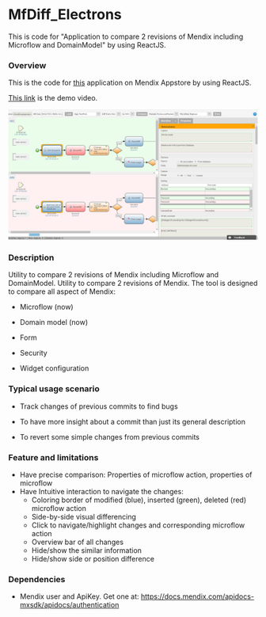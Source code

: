 # MfDiff_Electrons
This is code for "Application to compare 2 revisions of Mendix including Microflow and DomainModel"  by using ReactJS.

### Overview

This is the code for [this](https://appstore.home.mendix.com/link/app/60761/SCH/Mendix-DiffTool) application on Mendix Appstore by using ReactJS.

[This link](https://youtu.be/hNBJ8GYcc0U) is the demo video.

![Image](images/capture.png)

### Description

Utility to compare 2 revisions of Mendix including Microflow and DomainModel.
Utility to compare 2 revisions of Mendix. The tool is designed to compare all aspect of Mendix:

 - Microflow (now)

 - Domain model (now)

 - Form

 - Security

 - Widget configuration

### Typical usage scenario

 - Track changes of previous commits to find bugs

 - To have more insight about a commit than just its general description 

 - To revert some simple changes from previous commits

### Feature and limitations

 - Have precise  comparison: Properties of microflow action, properties of microflow
 - Have Intuitive interaction to navigate the changes:
     - Coloring border of modified (blue), inserted (green), deleted (red) microflow action
     - Side-by-side visual differencing
     - Click to navigate/highlight changes and corresponding microflow action
     - Overview bar of all changes
     - Hide/show the similar information
     - Hide/show side or position difference

### Dependencies
 - Mendix user and ApiKey. Get one at: https://docs.mendix.com/apidocs-mxsdk/apidocs/authentication